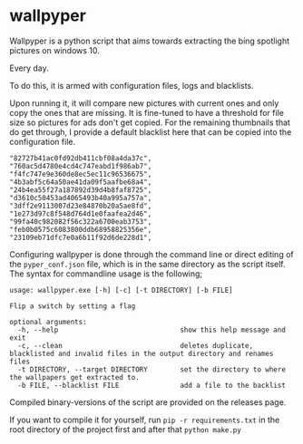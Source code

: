 # wallpyper

Wallpyper is a python script that aims towards extracting the bing spotlight pictures on windows 10.

Every day.

To do this, it is armed with configuration files, logs and blacklists.

Upon running it, it will compare new pictures with current ones and only copy the ones that are missing.
It is fine-tuned to have a threshold for file size so pictures for ads don't get copied. 
For the remaining thumbnails that do get through, I provide a default blacklist here that can be copied into the configuration file.
```
"82727b41ac0fd92db411cbf08a4da37c",
"760ac5d4780e4cd4c747eabd1f986ab7",
"f4fc747e9e360de8ec5ec11c96536675",
"4b3abf5c64a50ae41da09f5aafbe68a4",
"24b4ea55f27a187892d39d4b8faf8725",
"d3610c50453ad4065493b40a995a757a",
"3dff2e9113007d23e84870b20a5ae8fd",
"1e273d97c8f548d764d1e0faafea2d46",
"99fa40c982082f56c322a6700eab3753",
"feb0b0575c6083800ddb68958825356e",
"23109eb71dfc7e0a6b11f92d6de228d1",
```
Configuring wallpyper is done through the command line or direct editing of the `pyper_conf.json` file, 
which is in the same directory as the script itself.
The syntax for commandline usage is the following;
```
usage: wallpyper.exe [-h] [-c] [-t DIRECTORY] [-b FILE]

Flip a switch by setting a flag

optional arguments:
  -h, --help                              show this help message and exit
  -c, --clean                             deletes duplicate, blacklisted and invalid files in the output directory and renames files
  -t DIRECTORY, --target DIRECTORY        set the directory to where the wallpapers get extracted to.
  -b FILE, --blacklist FILE               add a file to the backlist
```
Compiled binary-versions of the script are provided on the releases page.

If you want to compile it for yourself, run `pip -r requirements.txt` in the root directory of the project first and after that `python make.py`
